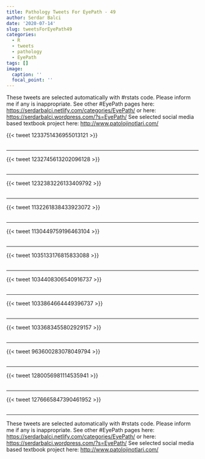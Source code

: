 ```yaml
---
title: Pathology Tweets For EyePath - 49
author: Serdar Balci
date: '2020-07-14'
slug: tweetsForEyePath49
categories:
  - R
  - tweets
  - pathology
  - EyePath
tags: []
image:
  caption: ''
  focal_point: ''
---
```



These tweets are selected automatically with #rstats code. Please inform me if any is inappropriate.
See other #EyePath pages here: https://serdarbalci.netlify.com/categories/EyePath/  or here: https://serdarbalci.wordpress.com/?s=EyePath/ 
See selected social media based textbook project here: http://www.patolojinotlari.com/

{{< tweet 1233751436955013121 >}}
<br>
<br>
<hr>
{{< tweet 1232745613202096128 >}}
<br>
<br>
<hr>
{{< tweet 1232383226133409792 >}}
<br>
<br>
<hr>
{{< tweet 1132261838433923072 >}}
<br>
<br>
<hr>
{{< tweet 1130449759196463104 >}}
<br>
<br>
<hr>
{{< tweet 1035133176815833088 >}}
<br>
<br>
<hr>
{{< tweet 1034408306540916737 >}}
<br>
<br>
<hr>
{{< tweet 1033864664449396737 >}}
<br>
<br>
<hr>
{{< tweet 1033683455802929157 >}}
<br>
<br>
<hr>
{{< tweet 963600283078049794 >}}
<br>
<br>
<hr>
{{< tweet 1280056981114535941 >}}
<br>
<br>
<hr>
{{< tweet 1276665847390461952 >}}
<br>
<br>
<hr>


These tweets are selected automatically with #rstats code. Please inform me if any is inappropriate.
See other #EyePath pages here: https://serdarbalci.netlify.com/categories/EyePath/  or here: https://serdarbalci.wordpress.com/?s=EyePath/ 
See selected social media based textbook project here: http://www.patolojinotlari.com/
